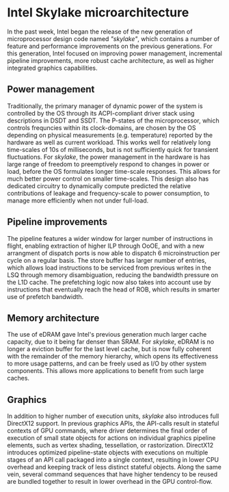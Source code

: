 # Intel Skylake microarchitecture

In the past week, Intel began the release of the new generation of microprocessor design code named _"skylake"_, which contains a number of feature and performance improvements on the previous generations. For this generation, Intel focused on improving power management, incremental pipeline improvements, more robust cache architecture, as well as higher integrated graphics capabilities. 

## Power management 
Traditionally, the primary manager of dynamic power of the system is controlled by the OS through its ACPI-compliant driver stack using descriptions in DSDT and SSDT. The P-states of the microprocessor, which controls frequncies within its clock-domains, are chosen by the OS depending on physical measurements (e.g. temperature) reported by the hardware as well as current workload.  This works well for relatively long time-scales of 10s of milliseconds, but is not sufficiently quick for transient fluctuations.  For _skylake_, the power management in the hardware is has large range of freedom to preemptively respond to changes in power or load, before the OS formulates longer time-scale responses.  This allows for much better power control on smaller time-scales. This design also has dedicated circuitry to dynamically compute predicted the relative contributions of leakage and frequency-scale to power consumption, to manage more efficiently when not under full-load. 

## Pipeline improvements 
The pipeline features a wider window for larger number of instructions in flight, enabling extraction of higher ILP through OoOE, and with a new arrangment of dispatch ports is now able to dispatch 6 microinstruction per cycle on a regular basis.  The store buffer has larger number of entries, which allows load instructions to be serviced from previous writes in the LSQ through memory disambiguation, reducing the bandwidth pressure on the L1D cache.  The prefetching logic now also takes into account use by instructions that eventually reach the head of ROB, which results in smarter use of prefetch bandwidth. 

## Memory architecture 
The use of eDRAM gave Intel's previous generation much larger cache capacity, due to it being far denser than SRAM.  For _skylake_, eDRAM is no longer a eviction buffer for the last level cache, but is now fully coherent with the remainder of the memory hierarchy, which opens its effectiveness to more usage patterns, and can be freely used as I/O by other system components.  This allows more applications to benefit from such large caches. 

## Graphics  
In addition to higher number of execution units, _skylake_ also introduces full DirectX12 support. In previous graphics APIs, the API-calls result in stateful contexts of GPU commands, where driver determines the final order of execution of small state objects for actions on individual graphics pipeline elements, such as vertex shading, tessellation, or rastorization.  DirectX12 introduces optimized pipeline-state objects with executions on multiple stages of an API call packaged into a single context, resulting in lower CPU overhead and keeping track of less distinct stateful objects.  Along the same vein, several command sequences that have higher tendency to be reused are bundled together to result in lower overhead in the GPU control-flow. 
